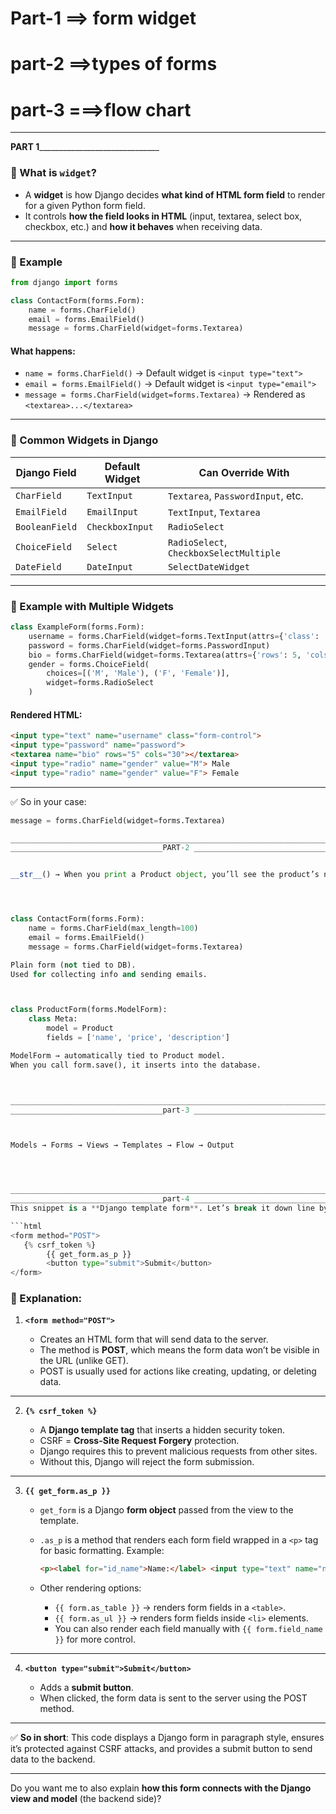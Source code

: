 
 # Part-1 ==> form widget
 # part-2 ==>types of forms
 # part-3 ===>flow chart 


__________________________________________________________________________________________
______________________________PART 1____________________________________________________________

### 🔹 What is `widget`?

* A **widget** is how Django decides **what kind of HTML form field** to render for a given Python form field.
* It controls **how the field looks in HTML** (input, textarea, select box, checkbox, etc.) and **how it behaves** when receiving data.

---

### 🔹 Example

```python
from django import forms

class ContactForm(forms.Form):
    name = forms.CharField()  
    email = forms.EmailField()
    message = forms.CharField(widget=forms.Textarea)
```

#### What happens:

* `name = forms.CharField()` → Default widget is `<input type="text">`
* `email = forms.EmailField()` → Default widget is `<input type="email">`
* `message = forms.CharField(widget=forms.Textarea)` → Rendered as `<textarea>...</textarea>`

---

### 🔹 Common Widgets in Django

| Django Field   | Default Widget  | Can Override With                       |
| -------------- | --------------- | --------------------------------------- |
| `CharField`    | `TextInput`     | `Textarea`, `PasswordInput`, etc.       |
| `EmailField`   | `EmailInput`    | `TextInput`, `Textarea`                 |
| `BooleanField` | `CheckboxInput` | `RadioSelect`                           |
| `ChoiceField`  | `Select`        | `RadioSelect`, `CheckboxSelectMultiple` |
| `DateField`    | `DateInput`     | `SelectDateWidget`                      |

---

### 🔹 Example with Multiple Widgets

```python
class ExampleForm(forms.Form):
    username = forms.CharField(widget=forms.TextInput(attrs={'class': 'form-control'}))
    password = forms.CharField(widget=forms.PasswordInput)
    bio = forms.CharField(widget=forms.Textarea(attrs={'rows': 5, 'cols': 30}))
    gender = forms.ChoiceField(
        choices=[('M', 'Male'), ('F', 'Female')],
        widget=forms.RadioSelect
    )
```

#### Rendered HTML:

```html
<input type="text" name="username" class="form-control">
<input type="password" name="password">
<textarea name="bio" rows="5" cols="30"></textarea>
<input type="radio" name="gender" value="M"> Male
<input type="radio" name="gender" value="F"> Female
```

---

✅ So in your case:

```python
message = forms.CharField(widget=forms.Textarea)

__________________________________________________________________________________________
__________________________________PART-2 ________________________________________________________


__str__() → When you print a Product object, you’ll see the product’s name.




class ContactForm(forms.Form):
    name = forms.CharField(max_length=100)
    email = forms.EmailField()
    message = forms.CharField(widget=forms.Textarea)

Plain form (not tied to DB).
Used for collecting info and sending emails.



class ProductForm(forms.ModelForm):
    class Meta:
        model = Product
        fields = ['name', 'price', 'description']

ModelForm → automatically tied to Product model.
When you call form.save(), it inserts into the database.



__________________________________________________________________________________________
__________________________________part-3 ________________________________________________________



Models → Forms → Views → Templates → Flow → Output




__________________________________________________________________________________________
__________________________________part-4 ________________________________________________________
This snippet is a **Django template form**. Let’s break it down line by line:

```html
<form method="POST">
   {% csrf_token %}
        {{ get_form.as_p }}
        <button type="submit">Submit</button>
</form>
```

### 🔎 Explanation:

1. **`<form method="POST">`**

   * Creates an HTML form that will send data to the server.
   * The method is **POST**, which means the form data won’t be visible in the URL (unlike GET).
   * POST is usually used for actions like creating, updating, or deleting data.

---

2. **`{% csrf_token %}`**

   * A **Django template tag** that inserts a hidden security token.
   * CSRF = **Cross-Site Request Forgery** protection.
   * Django requires this to prevent malicious requests from other sites.
   * Without this, Django will reject the form submission.

---

3. **`{{ get_form.as_p }}`**

   * `get_form` is a Django **form object** passed from the view to the template.
   * `.as_p` is a method that renders each form field wrapped in a `<p>` tag for basic formatting.
     Example:

     ```html
     <p><label for="id_name">Name:</label> <input type="text" name="name" required id="id_name"></p>
     ```
   * Other rendering options:

     * `{{ form.as_table }}` → renders form fields in a `<table>`.
     * `{{ form.as_ul }}` → renders form fields inside `<li>` elements.
     * You can also render each field manually with `{{ form.field_name }}` for more control.

---

4. **`<button type="submit">Submit</button>`**

   * Adds a **submit button**.
   * When clicked, the form data is sent to the server using the POST method.

---

✅ **So in short**:
This code displays a Django form in paragraph style, ensures it’s protected against CSRF attacks, and provides a submit button to send data to the backend.

---

Do you want me to also explain **how this form connects with the Django view and model** (the backend side)?
